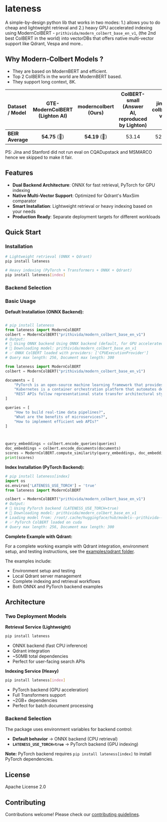 # lateness

A simple-by-design python lib that works in two modes: 1.) allows you to do cheap and lightweight retrieval and 2.) heavy GPU accelerated indexing using ModernColBERT -  `prithivida/modern_colbert_base_en_v1`, (the 2nd best ColBERT in the world) into vectorDBs that offers native multi-vector support like Qdrant, Vespa and more..


## Why Modern-Colbert Models ?

- They are based on ModernBERT and efficient.
- Top 2 ColBERTs in the world are ModernBERT based.
- They support long context, 8K.


| Dataset / Model | GTE-ModernColBERT<br/>(Lighton AI) | moderncolbert (Ours) | ColBERT-small<br/>(Answer AI, reproduced by Lighton) | jina-colbert-v2 | ColBERTv2.0 <br/> Stanford |
|:-----------------|:-----------------:|:-----------------:|:------------------------:|:---------------:|:------------:|
| **BEIR Average**     | **54.75** (🥇)   | **54.19** (🥈)       | 53.14                    | 52.30 | 49.48 |

PS: Jina and Stanford did not run eval on CQADupstack and MSMARCO hence we skipped to make it fair.

## Features

- **Dual Backend Architecture**: ONNX for fast retrieval, PyTorch for GPU indexing
- **Native Multi-Vector Support**: Optimized for Qdrant's MaxSim comparator
- **Smart Installation**: Lightweight retrieval or heavy indexing based on your needs
- **Production Ready**: Separate deployment targets for different workloads

## Quick Start

### Installation

```bash
# Lightweight retrieval (ONNX + Qdrant)
pip install lateness

# Heavy indexing (PyTorch + Transformers + ONNX + Qdrant)
pip install lateness[index]
```

### Backend Selection

### Basic Usage

**Default Installation (ONNX Backend):**
```python

# pip install lateness
from lateness import ModernColBERT
colbert = ModernColBERT("prithivida/modern_colbert_base_en_v1")
# Output:
# 🚀 Using ONNX backend Using ONNX backend (default, for GPU accelerated indexing, install lateness[index] and set LATENESS_USE_TORCH=true)
# 🔄 Downloading model: prithivida/modern_colbert_base_en_v1
# ✅ ONNX ColBERT loaded with providers: ['CPUExecutionProvider']
# Query max length: 256, Document max length: 300
```

```python
from lateness import ModernColBERT
colbert = ModernColBERT("prithivida/modern_colbert_base_en_v1")

documents = [
    "PyTorch is an open-source machine learning framework that provides tensor computations with GPU acceleration and deep neural networks built on tape-based autograd system.",
    "Kubernetes is a container orchestration platform that automates deployment, scaling, and management of containerized applications across clusters of machines.",
    "REST APIs follow representational state transfer architectural style using HTTP methods like GET, POST, PUT, DELETE for stateless client-server communication.",
]

queries = [
    "How to build real-time data pipelines?",
    "What are the benefits of microservices?",
    "How to implement efficient web APIs?"
]



query_embeddings = colbert.encode_queries(queries)
doc_embeddings = colbert.encode_documents(documents)
scores = ModernColBERT.compute_similarity(query_embeddings, doc_embeddings)
print(scores)
```


**Index Installation (PyTorch Backend):**
```python
# pip install lateness[index]
import os
os.environ['LATENESS_USE_TORCH'] = 'true'
from lateness import ModernColBERT

colbert = ModernColBERT("prithivida/modern_colbert_base_en_v1")
# Output:
# 🚀 Using PyTorch backend (LATENESS_USE_TORCH=true)
# 🔄 Downloading model: prithivida/modern_colbert_base_en_v1
# Loading model from: /root/.cache/huggingface/hub/models--prithivida--modern_colbert_base_en_v1/...
# ✅ PyTorch ColBERT loaded on cuda
# Query max length: 256, Document max length: 300
```

**Complete Example with Qdrant:**

For a complete working example with Qdrant integration, environment setup, and testing instructions, see the [examples/qdrant folder](./examples/qdrant/).

The examples include:
- Environment setup and testing
- Local Qdrant server management
- Complete indexing and retrieval workflows
- Both ONNX and PyTorch backend examples

## Architecture

### Two Deployment Models

**Retrieval Service (Lightweight)**
```bash
pip install lateness
```
- ONNX backend (fast CPU inference)
- Qdrant integration
- ~50MB total dependencies
- Perfect for user-facing search APIs

**Indexing Service (Heavy)**
```bash
pip install lateness[index]
```
- PyTorch backend (GPU acceleration)
- Full Transformers support
- ~2GB+ dependencies
- Perfect for batch document processing

### Backend Selection

The package uses environment variables for backend control:

- **Default behavior** → ONNX backend (CPU retrieval)
- **`LATENESS_USE_TORCH=true`** → PyTorch backend (GPU indexing)

**Note:** PyTorch backend requires `pip install lateness[index]` to install PyTorch dependencies.


## License

Apache License 2.0

## Contributing

Contributions welcome! Please check our [contributing guidelines](CONTRIBUTING.md).
